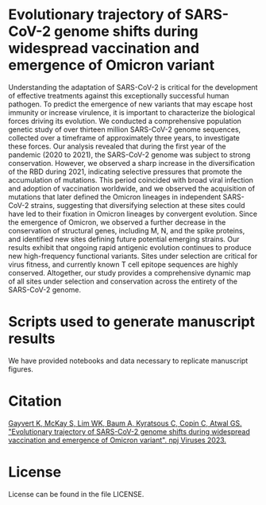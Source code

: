 # Evolutionary trajectory of SARS-CoV-2 genome shifts during widespread vaccination and emergence of Omicron variant
Understanding the adaptation of SARS-CoV-2 is critical for the development of effective treatments against this exceptionally successful human pathogen. To predict the emergence of new variants that may escape host immunity or increase virulence, it is important to characterize the biological forces driving its evolution. We conducted a comprehensive population genetic study of over thirteen million SARS-CoV-2 genome sequences, collected over a timeframe of approximately three years, to investigate these forces. Our analysis revealed that during the first year of the pandemic (2020 to 2021), the SARS-CoV-2 genome was subject to strong conservation. However, we observed a sharp increase in the diversification of the RBD during 2021, indicating selective pressures that promote the accumulation of mutations. This period coincided with broad viral infection and adoption of vaccination worldwide, and we observed the acquisition of mutations that later defined the Omicron lineages in independent SARS-CoV-2 strains, suggesting that diversifying selection at these sites could have led to their fixation in Omicron lineages by convergent evolution. Since the emergence of Omicron, we observed a further decrease in the conservation of structural genes, including M, N, and the spike proteins, and identified new sites defining future potential emerging strains. Our results exhibit that ongoing rapid antigenic evolution continues to produce new high-frequency functional variants. Sites under selection are critical for virus fitness, and currently known T cell epitope sequences are highly conserved. Altogether, our study provides a comprehensive dynamic map of all sites under selection and conservation across the entirety of the SARS-CoV-2 genome.

# Scripts used to generate manuscript results
We have provided notebooks and data necessary to replicate manuscript figures.

# Citation
<a href = https://www.nature.com/articles/s44298-023-00007-z> Gayvert K, McKay S, Lim WK, Baum A, Kyratsous C, Copin C, Atwal GS. "Evolutionary trajectory of SARS-CoV-2 genome shifts during widespread vaccination and emergence of Omicron variant". npj Viruses 2023. </a>

# License
License can be found in the file LICENSE.
